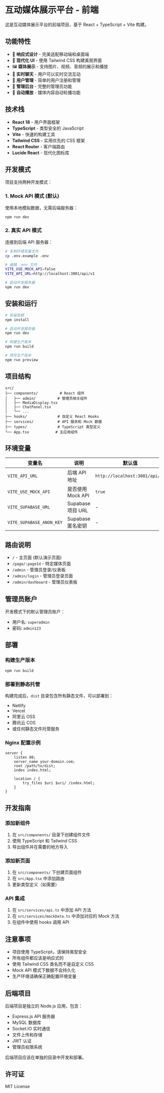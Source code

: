# 互动媒体展示平台 - 前端

这是互动媒体展示平台的前端项目，基于 React + TypeScript + Vite 构建。

## 功能特性

- 📱 **响应式设计** - 完美适配移动端和桌面端
- 🎨 **现代化 UI** - 使用 Tailwind CSS 构建美观界面
- 🖼️ **媒体展示** - 支持图片、视频、音频的展示和播放
- 💬 **实时聊天** - 用户可以实时交流互动
- 👤 **用户管理** - 简单的用户注册和管理
- 🔧 **管理后台** - 完整的管理员功能
- 🎯 **自动播放** - 媒体内容自动轮播功能

## 技术栈

- **React 18** - 用户界面框架
- **TypeScript** - 类型安全的 JavaScript
- **Vite** - 快速的构建工具
- **Tailwind CSS** - 实用优先的 CSS 框架
- **React Router** - 客户端路由
- **Lucide React** - 现代化图标库

## 开发模式

项目支持两种开发模式：

### 1. Mock API 模式 (默认)
使用本地模拟数据，无需后端服务器：
```bash
npm run dev
```

### 2. 真实 API 模式
连接到后端 API 服务器：
```bash
# 复制环境变量文件
cp .env.example .env

# 编辑 .env 文件
VITE_USE_MOCK_API=false
VITE_API_URL=http://localhost:3001/api/v1

# 启动开发服务器
npm run dev
```

## 安装和运行

```bash
# 安装依赖
npm install

# 启动开发服务器
npm run dev

# 构建生产版本
npm run build

# 预览生产版本
npm run preview
```

## 项目结构

```
src/
├── components/          # React 组件
│   ├── admin/          # 管理员相关组件
│   ├── MediaDisplay.tsx
│   ├── ChatPanel.tsx
│   └── ...
├── hooks/              # 自定义 React Hooks
├── services/           # API 服务和 Mock 数据
├── types/              # TypeScript 类型定义
└── App.tsx            # 主应用组件
```

## 环境变量

| 变量名 | 说明 | 默认值 |
|--------|------|--------|
| `VITE_API_URL` | 后端 API 地址 | `http://localhost:3001/api/v1` |
| `VITE_USE_MOCK_API` | 是否使用 Mock API | `true` |
| `VITE_SUPABASE_URL` | Supabase 项目 URL | - |
| `VITE_SUPABASE_ANON_KEY` | Supabase 匿名密钥 | - |

## 路由说明

- `/` - 主页面 (默认演示页面)
- `/page/:pageId` - 特定媒体页面
- `/admin` - 管理员登录/仪表板
- `/admin/login` - 管理员登录页面
- `/admin/dashboard` - 管理员仪表板

## 管理员账户

开发模式下的默认管理员账户：
- 用户名: `superadmin`
- 密码: `admin123`

## 部署

### 构建生产版本
```bash
npm run build
```

### 部署到静态托管
构建完成后，`dist` 目录包含所有静态文件，可以部署到：
- Netlify
- Vercel
- 阿里云 OSS
- 腾讯云 COS
- 或任何静态文件托管服务

### Nginx 配置示例
```nginx
server {
    listen 80;
    server_name your-domain.com;
    root /path/to/dist;
    index index.html;

    location / {
        try_files $uri $uri/ /index.html;
    }
}
```

## 开发指南

### 添加新组件
1. 在 `src/components/` 目录下创建组件文件
2. 使用 TypeScript 和 Tailwind CSS
3. 导出组件并在需要的地方导入

### 添加新页面
1. 在 `src/components/` 下创建页面组件
2. 在 `src/App.tsx` 中添加路由
3. 更新类型定义（如需要）

### API 集成
1. 在 `src/services/api.ts` 中添加 API 方法
2. 在 `src/services/mockData.ts` 中添加对应的 Mock 方法
3. 在组件中使用 hooks 调用 API

## 注意事项

- 项目使用 TypeScript，请保持类型安全
- 所有组件都应该是响应式的
- 使用 Tailwind CSS 类名而不是自定义 CSS
- Mock API 模式下数据不会持久化
- 生产环境请确保正确配置环境变量

## 后端项目

后端项目是独立的 Node.js 应用，包含：
- Express.js API 服务器
- MySQL 数据库
- Socket.IO 实时通信
- 文件上传和存储
- JWT 认证
- 管理员权限系统

后端项目应该在单独的目录中开发和部署。

## 许可证

MIT License
